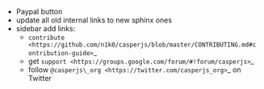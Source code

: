 - Paypal button
- update all old internal links to new sphinx ones
- sidebar add links:
  - `contribute <https://github.com/n1k0/casperjs/blob/master/CONTRIBUTING.md#contribution-guide>`_
  - get `support <https://groups.google.com/forum/#!forum/casperjs>`_
  - follow `@casperjs\_org <https://twitter.com/casperjs_org>`_ on Twitter
